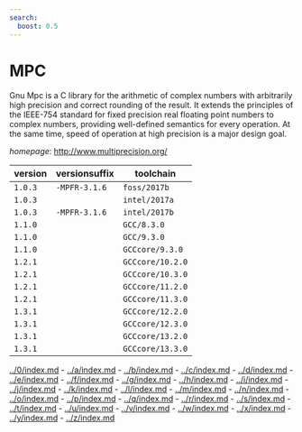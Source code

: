 ```yaml
---
search:
  boost: 0.5
---
```

# MPC

Gnu Mpc is a C library for the arithmetic of  complex numbers with arbitrarily high precision and correct  rounding of the result. It extends the principles of the IEEE-754  standard for fixed precision real floating point numbers to  complex numbers, providing well-defined semantics for every  operation. At the same time, speed of operation at high precision  is a major design goal.

*homepage*: <http://www.multiprecision.org/>

version | versionsuffix | toolchain
--------|---------------|----------
``1.0.3`` | ``-MPFR-3.1.6`` | ``foss/2017b``
``1.0.3`` |  | ``intel/2017a``
``1.0.3`` | ``-MPFR-3.1.6`` | ``intel/2017b``
``1.1.0`` |  | ``GCC/8.3.0``
``1.1.0`` |  | ``GCC/9.3.0``
``1.1.0`` |  | ``GCCcore/9.3.0``
``1.2.1`` |  | ``GCCcore/10.2.0``
``1.2.1`` |  | ``GCCcore/10.3.0``
``1.2.1`` |  | ``GCCcore/11.2.0``
``1.2.1`` |  | ``GCCcore/11.3.0``
``1.3.1`` |  | ``GCCcore/12.2.0``
``1.3.1`` |  | ``GCCcore/12.3.0``
``1.3.1`` |  | ``GCCcore/13.2.0``
``1.3.1`` |  | ``GCCcore/13.3.0``

[../0/index.md](0) - [../a/index.md](a) - [../b/index.md](b) - [../c/index.md](c) - [../d/index.md](d) - [../e/index.md](e) - [../f/index.md](f) - [../g/index.md](g) - [../h/index.md](h) - [../i/index.md](i) - [../j/index.md](j) - [../k/index.md](k) - [../l/index.md](l) - [../m/index.md](m) - [../n/index.md](n) - [../o/index.md](o) - [../p/index.md](p) - [../q/index.md](q) - [../r/index.md](r) - [../s/index.md](s) - [../t/index.md](t) - [../u/index.md](u) - [../v/index.md](v) - [../w/index.md](w) - [../x/index.md](x) - [../y/index.md](y) - [../z/index.md](z)

